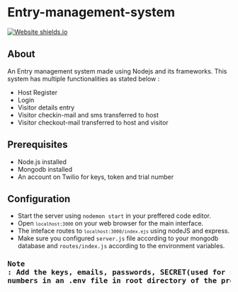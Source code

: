 # Entry-management-system

[![Website shields.io](https://img.shields.io/badge/nodeJS-server-green.svg)](https://github.com/rogers9798/Entry-management-system) 


## About

An Entry management system made using Nodejs and its frameworks.
This system has multiple functionalities as stated below :

* Host Register
* Login
* Visitor details entry
* Visitor checkin-mail and sms transferred to host
* Visitor checkout-mail transferred to host and visitor


## Prerequisites 


* Node.js installed<br>
* Mongodb installed<br>
* An account on Twilio for keys, token and trial number


## Configuration

* Start the server using `nodemon start` in your preffered code editor.
* Open <code>`localhost:3000`</code> on your web browser for the main interface.<br>
* The inteface routes to <code>`localhost:3000/index.ejs`</code> using nodeJS and express.<br>
* Make sure you configured `server.js` file according to your mongodb database and `routes/index.js` according to the environment variables.<br>

### <pre>Note : Add the keys, emails, passwords, SECRET(used for sessions), phone numbers in an .env file in root directory of the project</pre>
